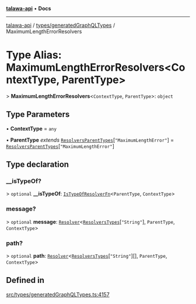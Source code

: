 [**talawa-api**](../../../README.md) • **Docs**

***

[talawa-api](../../../modules.md) / [types/generatedGraphQLTypes](../README.md) / MaximumLengthErrorResolvers

# Type Alias: MaximumLengthErrorResolvers\<ContextType, ParentType\>

\> **MaximumLengthErrorResolvers**\<`ContextType`, `ParentType`\>: `object`

## Type Parameters

• **ContextType** = `any`

• **ParentType** *extends* [`ResolversParentTypes`](ResolversParentTypes.md)\[`"MaximumLengthError"`\] = [`ResolversParentTypes`](ResolversParentTypes.md)\[`"MaximumLengthError"`\]

## Type declaration

### \_\_isTypeOf?

\> `optional` **\_\_isTypeOf**: [`IsTypeOfResolverFn`](IsTypeOfResolverFn.md)\<`ParentType`, `ContextType`\>

### message?

\> `optional` **message**: [`Resolver`](Resolver.md)\<[`ResolversTypes`](ResolversTypes.md)\[`"String"`\], `ParentType`, `ContextType`\>

### path?

\> `optional` **path**: [`Resolver`](Resolver.md)\<[`ResolversTypes`](ResolversTypes.md)\[`"String"`\][], `ParentType`, `ContextType`\>

## Defined in

[src/types/generatedGraphQLTypes.ts:4157](https://github.com/PalisadoesFoundation/talawa-api/blob/7fc9f13527dc6ead651f268e58527dcc279b95bc/src/types/generatedGraphQLTypes.ts#L4157)
